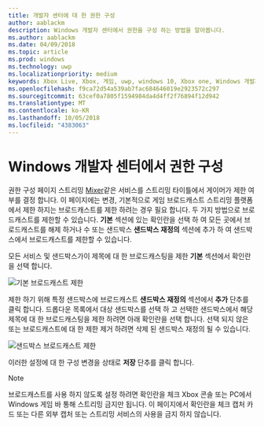 ```yaml
---
title: 개발자 센터에 대 한 권한 구성
author: aablackm
description: Windows 개발자 센터에서 권한을 구성 하는 방법을 알아봅니다.
ms.author: aablackm
ms.date: 04/09/2018
ms.topic: article
ms.prod: windows
ms.technology: uwp
ms.localizationpriority: medium
keywords: Xbox Live, Xbox, 게임, uwp, windows 10, Xbox one, Windows 개발자 센터 권한
ms.openlocfilehash: f9ca72d54a539ab7fac684646019e2923572c297
ms.sourcegitcommit: 63cef0a7805f1594984da4d4ff2f76894f12d942
ms.translationtype: MT
ms.contentlocale: ko-KR
ms.lasthandoff: 10/05/2018
ms.locfileid: "4383063"
---
```

# <a name="configure-privileges-on-windows-dev-center"></a>Windows 개발자 센터에서 권한 구성

권한 구성 페이지 스트리밍 [Mixer](https://mixer.com/)같은 서비스를 스트리밍 타이틀에서 게이머가 제한 여부를 결정 합니다. 이 페이지에는 변경, 기본적으로 게임 브로드캐스트 스트리밍 플랫폼에서 제한 하지는 브로드캐스트를 제한 하려는 경우 필요 합니다. 두 가지 방법으로 브로드캐스트를 제한할 수 있습니다. **기본** 섹션에 있는 확인란을 선택 하 여 모든 곳에서 브로드캐스트를 해제 하거나 수 또는 샌드박스 **샌드박스 재정의** 섹션에 추가 하 여 샌드박스에서 브로드캐스트를 제한할 수 있습니다.

모든 서비스 및 샌드박스가이 제목에 대 한 브로드캐스팅을 제한 **기본** 섹션에서 확인란을 선택 합니다.

![기본 브로드캐스트 제한](../../images/dev-center/privileges/default-privileges-check.JPG)

제한 하기 위해 특정 샌드박스에 브로드캐스트 **샌드박스 재정의** 섹션에서 **추가** 단추를 클릭 합니다. 드롭다운 목록에서 대상 샌드박스를 선택 하 고 선택한 샌드박스에서 해당 제목에 대 한 브로드캐스팅을 제한 하려면 아래 확인란을 선택 합니다. 선택 되지 않은 또는 브로드캐스트에 대 한 제한 제거 하려면 삭제 된 샌드박스 재정의 될 수 있습니다.

![샌드박스 브로드캐스트 제한](../../images/dev-center/privileges/sandbox-privileges-check.JPG)

이러한 설정에 대 한 구성 변경을 상태로 **저장** 단추를 클릭 합니다.

> [!NOTE]
> 브로드캐스트를 사용 하지 않도록 설정 하려면 확인란을 체크 Xbox 콘솔 또는 PC에서 Windows 게임 바 통해 스트리밍 금지만 됩니다. 이 페이지에서 확인란을 체크 캡처 카드 또는 다른 외부 캡처 또는 스트리밍 서비스의 사용을 금지 하지 않습니다.